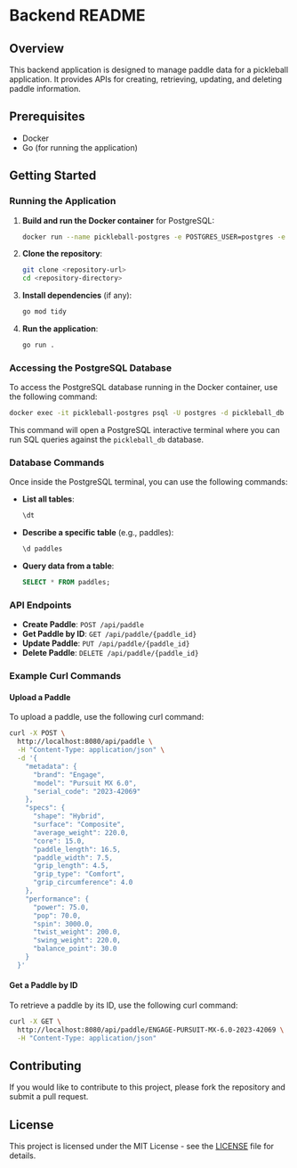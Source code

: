 <!-- @format -->

# Backend README

## Overview

This backend application is designed to manage paddle data for a pickleball application. It provides APIs for creating, retrieving, updating, and deleting paddle information.

## Prerequisites

- Docker
- Go (for running the application)

## Getting Started

### Running the Application

1. **Build and run the Docker container** for PostgreSQL:

   ```bash
   docker run --name pickleball-postgres -e POSTGRES_USER=postgres -e POSTGRES_PASSWORD=postgres -e POSTGRES_DB=pickleball_db -p 5432:5432 -d postgres
   ```

2. **Clone the repository**:

   ```bash
   git clone <repository-url>
   cd <repository-directory>
   ```

3. **Install dependencies** (if any):

   ```bash
   go mod tidy
   ```

4. **Run the application**:
   ```bash
   go run .
   ```

### Accessing the PostgreSQL Database

To access the PostgreSQL database running in the Docker container, use the following command:

```bash
docker exec -it pickleball-postgres psql -U postgres -d pickleball_db
```

This command will open a PostgreSQL interactive terminal where you can run SQL queries against the `pickleball_db` database.

### Database Commands

Once inside the PostgreSQL terminal, you can use the following commands:

- **List all tables**:

  ```sql
  \dt
  ```

- **Describe a specific table** (e.g., paddles):

  ```sql
  \d paddles
  ```

- **Query data from a table**:
  ```sql
  SELECT * FROM paddles;
  ```

### API Endpoints

- **Create Paddle**: `POST /api/paddle`
- **Get Paddle by ID**: `GET /api/paddle/{paddle_id}`
- **Update Paddle**: `PUT /api/paddle/{paddle_id}`
- **Delete Paddle**: `DELETE /api/paddle/{paddle_id}`

### Example Curl Commands

#### Upload a Paddle

To upload a paddle, use the following curl command:

```bash
curl -X POST \
  http://localhost:8080/api/paddle \
  -H "Content-Type: application/json" \
  -d '{
    "metadata": {
      "brand": "Engage",
      "model": "Pursuit MX 6.0",
      "serial_code": "2023-42069"
    },
    "specs": {
      "shape": "Hybrid",
      "surface": "Composite",
      "average_weight": 220.0,
      "core": 15.0,
      "paddle_length": 16.5,
      "paddle_width": 7.5,
      "grip_length": 4.5,
      "grip_type": "Comfort",
      "grip_circumference": 4.0
    },
    "performance": {
      "power": 75.0,
      "pop": 70.0,
      "spin": 3000.0,
      "twist_weight": 200.0,
      "swing_weight": 220.0,
      "balance_point": 30.0
    }
  }'
```

#### Get a Paddle by ID

To retrieve a paddle by its ID, use the following curl command:

```bash
curl -X GET \
  http://localhost:8080/api/paddle/ENGAGE-PURSUIT-MX-6.0-2023-42069 \
  -H "Content-Type: application/json"
```

## Contributing

If you would like to contribute to this project, please fork the repository and submit a pull request.

## License

This project is licensed under the MIT License - see the [LICENSE](LICENSE) file for details.

